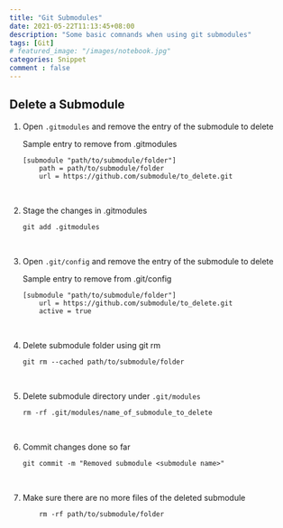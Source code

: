 ```yaml
---
title: "Git Submodules"
date: 2021-05-22T11:13:45+08:00
description: "Some basic comnands when using git submodules"
tags: [Git]
# featured_image: "/images/notebook.jpg"
categories: Snippet
comment : false
---
```


## Delete a Submodule

1. Open `.gitmodules` and remove the entry of the submodule to delete
    
    Sample entry to remove from .gitmodules
    ```
    [submodule "path/to/submodule/folder"]
    	path = path/to/submodule/folder
    	url = https://github.com/submodule/to_delete.git
    ```  
    &nbsp;
    <br>



2. Stage the changes in .gitmodules
    ```
    git add .gitmodules
    ```
    &nbsp;
    <br>



3. Open `.git/config` and remove the entry of the submodule to delete
    
    Sample entry to remove from .git/config
    ```
    [submodule "path/to/submodule/folder"]
        url = https://github.com/submodule/to_delete.git
        active = true
    ```
    &nbsp;
    <br>



4. Delete submodule folder using git rm
    ```
    git rm --cached path/to/submodule/folder
    ```
    &nbsp;
    <br>



5. Delete submodule directory under `.git/modules`
    ```
    rm -rf .git/modules/name_of_submodule_to_delete
    ```
    &nbsp;
    <br>



6. Commit changes done so far
    ```
    git commit -m "Removed submodule <submodule name>"
    ```
    &nbsp;
    <br>



7. Make sure there are no more files of the deleted submodule
    ```
        rm -rf path/to/submodule/folder
    ```
